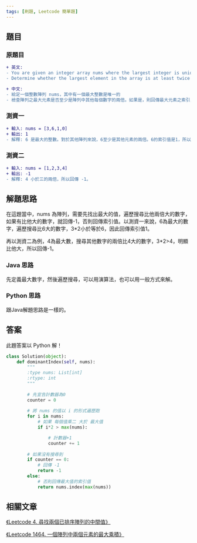 ```yaml
---
tags: [刷題, Leetcode 簡單題]
---
```


## 題目

### 原題目
```diff
+ 英文:
- You are given an integer array nums where the largest integer is unique.
- Determine whether the largest element in the array is at least twice as much as every other number in the array. If it is, return the index of the largest element, or return -1 otherwise.

+ 中文:
- 給定一個整數陣列 nums，其中有一個最大整數是唯一的
- 檢查陣列之最大元素是否至少是陣列中其他每個數字的兩倍。如果是，則回傳最大元素之索引，否則回傳 -1。
```

### 測資一

```diff
+ 輸入: nums = [3,6,1,0]
+ 輸出: 1
- 解釋: 6 是最大的整數。對於其他陣列來說，6至少是其他元素的兩倍。6的索引值是1，所以回傳1。
```

### 測資二

```diff
+ 輸入: nums = [1,2,3,4]
+ 輸出: -1
- 解釋: 4 小於三的兩倍，所以回傳 -1。
```

## 解題思路
在這題當中，nums 為陣列，需要先找出最大的值，遍歷搜尋比他兩倍大的數字，如果有比他大的數字，就回傳-1，否則回傳索引值。以測資一來說，6為最大的數字，遍歷搜尋比6大的數字，3*2小於等於6，因此回傳索引值1。

再以測資二為例，4為最大數，搜尋其他數字的兩倍比4大的數字，3*2>4，明顯比他大，所以回傳-1。

### Java 思路
先定義最大數字，然後遍歷搜尋，可以用演算法，也可以用一般方式來解。

### Python 思路
跟Java解題思路是一樣的。

## 答案
此題答案以 Python 解！
```Python
class Solution(object):
    def dominantIndex(self, nums):
        """
        :type nums: List[int]
        :rtype: int
        """
        
        # 先宣告計數器為0
        counter = 0
        
        # 將 nums 的值以 i 的形式遍歷跑
        for i in nums:
            # 如果 每個值乘二 大於 最大值
            if i*2 > max(nums):

                # 計數器+1
                counter += 1
                
        # 如果沒有搜尋到
        if counter == 0:
            # 回傳 -1
            return -1
        else:
            # 否則回傳最大值的索引值
            return nums.index(max(nums))
```

## 相關文章

[《Leetcode 4. 尋找兩個已排序陣列的中間值》](/pages/44a4b6/)

[《Leetcode 1464. 一個陣列中兩個元素的最大乘積》](/pages/b5d4ee/)
